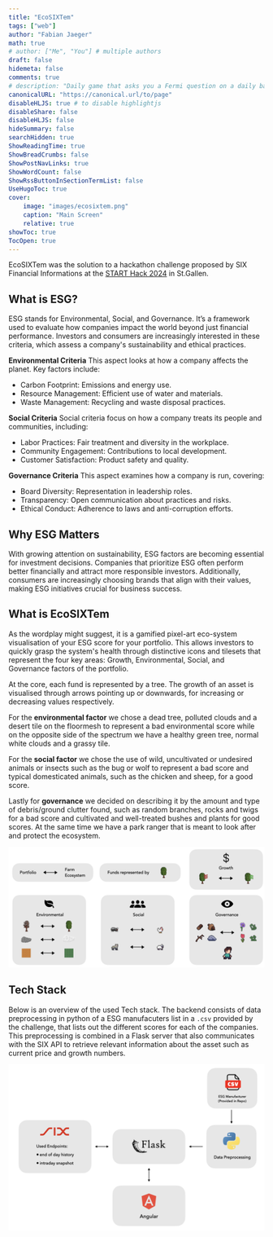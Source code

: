 ```yaml
---
title: "EcoSIXTem"
tags: ["web"]
author: "Fabian Jaeger"
math: true
# author: ["Me", "You"] # multiple authors
draft: false
hidemeta: false
comments: true
# description: "Daily game that asks you a Fermi question on a daily basis."
canonicalURL: "https://canonical.url/to/page"
disableHLJS: true # to disable highlightjs
disableShare: false
disableHLJS: false
hideSummary: false
searchHidden: true
ShowReadingTime: true
ShowBreadCrumbs: false
ShowPostNavLinks: true
ShowWordCount: false
ShowRssButtonInSectionTermList: false
UseHugoToc: true
cover:
    image: "images/ecosixtem.png"
    caption: "Main Screen"
    relative: true
showToc: true
TocOpen: true
---
```


EcoSIXTem was the solution to a hackathon challenge proposed by SIX Financial Informations at the [START Hack 2024](https://www.startglobal.org/start-hack/home) in St.Gallen.

## What is ESG?
ESG stands for Environmental, Social, and Governance. It’s a framework used to evaluate how companies impact the world beyond just financial performance. Investors and consumers are increasingly interested in these criteria, which assess a company's sustainability and ethical practices.

**Environmental Criteria**
This aspect looks at how a company affects the planet. Key factors include:

- Carbon Footprint: Emissions and energy use.
- Resource Management: Efficient use of water and materials.
- Waste Management: Recycling and waste disposal practices.

**Social Criteria**
Social criteria focus on how a company treats its people and communities, including:

- Labor Practices: Fair treatment and diversity in the workplace.
- Community Engagement: Contributions to local development.
- Customer Satisfaction: Product safety and quality.


**Governance Criteria**
This aspect examines how a company is run, covering:

- Board Diversity: Representation in leadership roles.
- Transparency: Open communication about practices and risks.
- Ethical Conduct: Adherence to laws and anti-corruption efforts.


## Why ESG Matters
With growing attention on sustainability, ESG factors are becoming essential for investment decisions. Companies that prioritize ESG often perform better financially and attract more responsible investors. Additionally, consumers are increasingly choosing brands that align with their values, making ESG initiatives crucial for business success.

## What is EcoSIXTem

As the wordplay might suggest, it is a gamified pixel-art eco-system visualisation of your ESG score for your portfolio. This allows investors to quickly grasp the system's health through distinctive icons and tilesets that represent the four key areas: Growth, Environmental, Social, and Governance factors of the portfolio. 

At the core, each fund is represented by a tree. The growth of an asset is visualised through arrows pointing up or downwards, for increasing or decreasing values respectively.

For the **environmental factor** we chose a dead tree, polluted clouds and a desert tile on the floormesh to represent a bad environmental score while on the opposite side of the spectrum we have a healthy green tree, normal white clouds and a grassy tile.

For the **social factor** we chose the use of wild, uncultivated or undesired animals or insects such as the bug or wolf to represent a bad score and typical domesticated animals, such as the chicken and sheep, for a good score.

Lastly for **governance** we decided on describing it by the amount and type of debris/ground clutter found, such as random branches, rocks and twigs for a bad score and cultivated and well-treated bushes and plants for good scores. At the same time we have a park ranger that is meant to look after and protect the ecosystem.


![Overview of ecoSIXtem](images/overview_ecosixtem.png)


## Tech Stack

Below is an overview of the used Tech stack. The backend consists of data preprocessing in python of a ESG manufacuters list in a `.csv` provided by the challenge, that lists out the different scores for each of the companies. This preprocessing is combined in a Flask server that also communicates with the SIX API to retrieve relevant information about the asset such as current price and growth numbers.

![Overview of Tech Stack](images/architecture.png)